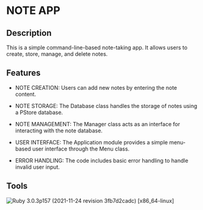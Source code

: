 # NOTE APP
## Description
This is a simple command-line-based note-taking app. It allows users to create, store, manage, and delete notes. 
## Features
- NOTE CREATION: Users can add new notes by entering the note content.

- NOTE STORAGE: The Database class handles the storage of notes using a PStore database.

- NOTE MANAGEMENT: The Manager class acts as an interface for interacting with the note database.

- USER INTERFACE: The Application module provides a simple menu-based user interface through the Menu class.

- ERROR HANDLING: The code includes basic error handling to handle invalid user input.

## Tools
![Ruby](https://img.shields.io/badge/Ruby-CC342D?style=for-the-badge&logo=ruby&logoColor=white) 3.0.3p157 (2021-11-24 revision 3fb7d2cadc) [x86_64-linux]
